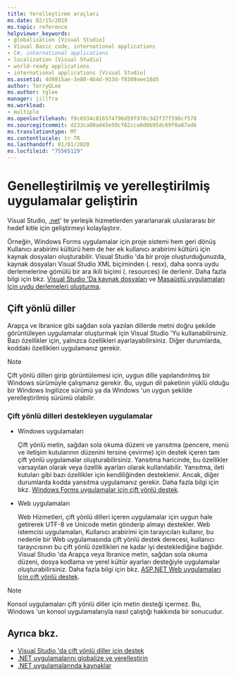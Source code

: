 ```yaml
---
title: Yerelleştirme araçları
ms.date: 02/15/2019
ms.topic: reference
helpviewer_keywords:
- globalization [Visual Studio]
- Visual Basic code, international applications
- C#, international applications
- localization [Visual Studio]
- world-ready applications
- international applications [Visual Studio]
ms.assetid: 4d9815ae-3e80-4b4d-933d-f8309aee18d5
author: TerryGLee
ms.author: tglee
manager: jillfra
ms.workload:
- multiple
ms.openlocfilehash: f9c6934c816574796d59f978c3d2f37f590cf578
ms.sourcegitcommit: d233ca00ad45e50cf62cca0d0b95dc69f0a87ad6
ms.translationtype: MT
ms.contentlocale: tr-TR
ms.lasthandoff: 01/01/2020
ms.locfileid: "75565129"
---
```

# <a name="develop-globalized-and-localized-apps"></a>Genelleştirilmiş ve yerelleştirilmiş uygulamalar geliştirin

Visual Studio, [.net](/dotnet/standard/globalization-localization/)' te yerleşik hizmetlerden yararlanarak uluslararası bir hedef kitle için geliştirmeyi kolaylaştırır.

Örneğin, Windows Forms uygulamalar için proje sistemi hem geri dönüş Kullanıcı arabirimi kültürü hem de her ek kullanıcı arabirimi kültürü için kaynak dosyaları oluşturabilir. Visual Studio 'da bir proje oluşturduğunuzda, kaynak dosyaları Visual Studio XML biçiminden (. resx), daha sonra uydu derlemelerine gömülü bir ara ikili biçimi (. resources) ile derlenir. Daha fazla bilgi için bkz. [Visual Studio 'Da kaynak dosyaları](/dotnet/framework/resources/creating-resource-files-for-desktop-apps#VSResFiles) ve [Masaüstü uygulamaları Için uydu derlemeleri oluşturma](/dotnet/framework/resources/creating-satellite-assemblies-for-desktop-apps).

## <a name="bidirectional-languages"></a>Çift yönlü diller

Arapça ve Ibranice gibi sağdan sola yazılan dillerde metni doğru şekilde görüntüleyen uygulamalar oluşturmak için Visual Studio 'Yu kullanabilirsiniz. Bazı özellikler için, yalnızca özellikleri ayarlayabilirsiniz. Diğer durumlarda, koddaki özellikleri uygulamanız gerekir.

> [!NOTE]
> Çift yönlü dilleri girip görüntülemesi için, uygun dille yapılandırılmış bir Windows sürümüyle çalışmanız gerekir. Bu, uygun dil paketinin yüklü olduğu bir Windows Ingilizce sürümü ya da Windows 'un uygun şekilde yerelleştirilmiş sürümü olabilir.

### <a name="apps-that-support-bidirectional-languages"></a>Çift yönlü dilleri destekleyen uygulamalar

- Windows uygulamaları

   Çift yönlü metin, sağdan sola okuma düzeni ve yansıtma (pencere, menü ve iletişim kutularının düzenini tersine çevirme) için destek içeren tam çift yönlü uygulamalar oluşturabilirsiniz. Yansıtma haricinde, bu özellikler varsayılan olarak veya özellik ayarları olarak kullanılabilir. Yansıtma, ileti kutuları gibi bazı özellikler için kendiliğinden desteklenir. Ancak, diğer durumlarda kodda yansıtma uygulamanız gerekir. Daha fazla bilgi için bkz. [Windows Forms uygulamalar için çift yönlü destek](/dotnet/framework/winforms/advanced/bi-directional-support-for-windows-forms-applications).

- Web uygulamaları

   Web Hizmetleri, çift yönlü dilleri içeren uygulamalar için uygun hale getirerek UTF-8 ve Unicode metin gönderip almayı destekler. Web istemcisi uygulamaları, Kullanıcı arabirimi için tarayıcıları kullanır, bu nedenle bir Web uygulamasında çift yönlü destek derecesi, kullanıcı tarayıcısının bu çift yönlü özellikleri ne kadar iyi desteklediğine bağlıdır. Visual Studio 'da Arapça veya Ibranice metin, sağdan sola okuma düzeni, dosya kodlama ve yerel kültür ayarları desteğiyle uygulamalar oluşturabilirsiniz. Daha fazla bilgi için bkz. [ASP.NET Web uygulamaları Için çift yönlü destek](https://msdn.microsoft.com/Library/5576f9b1-9b86-41ef-8354-092d366bcd03).

> [!NOTE]
> Konsol uygulamaları çift yönlü diller için metin desteği içermez. Bu, Windows 'un konsol uygulamalarıyla nasıl çalıştığı hakkında bir sonucudur.

## <a name="see-also"></a>Ayrıca bkz.

- [Visual Studio 'da çift yönlü diller için destek](use-bidirectional-languages.md)
- [.NET uygulamalarını globalize ve yerelleştirin](/dotnet/standard/globalization-localization/)
- [.NET uygulamalarında kaynaklar](/dotnet/framework/resources/)
